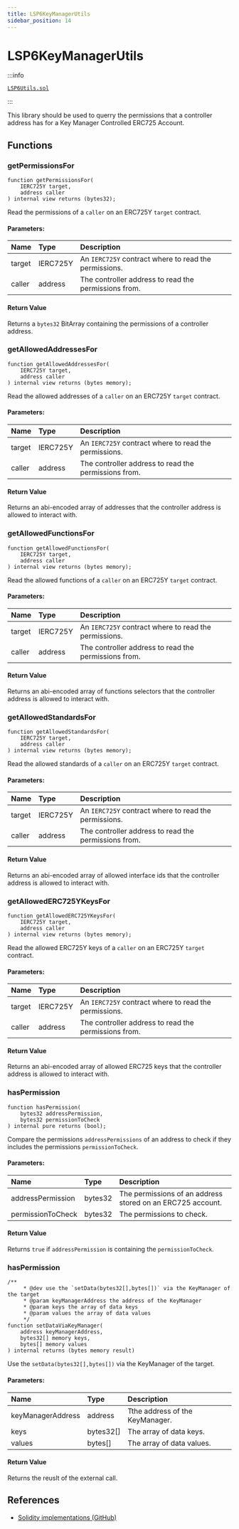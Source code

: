 ```yaml
---
title: LSP6KeyManagerUtils
sidebar_position: 14
---
```


# LSP6KeyManagerUtils

:::info

[`LSP6Utils.sol`](https://github.com/lukso-network/lsp-smart-contracts/blob/develop/contracts/LSP6KeyManager/LSP6Utils.sol)

:::

This library should be used to querry the permissions that a controller address has for a Key Manager Controlled ERC725 Account.

## Functions

### getPermissionsFor

```solidity
function getPermissionsFor(
    IERC725Y target,
    address caller
) internal view returns (bytes32);
```

Read the permissions of a `caller` on an ERC725Y `target` contract.

#### Parameters:

| Name   | Type     | Description                                           |
| :----- | :------- | :---------------------------------------------------- |
| target | IERC725Y | An `IERC725Y` contract where to read the permissions. |
| caller | address  | The controller address to read the permissions from.  |

#### Return Value

Returns a `bytes32` BitArray containing the permissions of a controller address.

### getAllowedAddressesFor

```solidity
function getAllowedAddressesFor(
    IERC725Y target,
    address caller
) internal view returns (bytes memory);
```

Read the allowed addresses of a `caller` on an ERC725Y `target` contract.

#### Parameters:

| Name   | Type     | Description                                           |
| :----- | :------- | :---------------------------------------------------- |
| target | IERC725Y | An `IERC725Y` contract where to read the permissions. |
| caller | address  | The controller address to read the permissions from.  |

#### Return Value

Returns an abi-encoded array of addresses that the controller address is allowed to interact with.

### getAllowedFunctionsFor

```solidity
function getAllowedFunctionsFor(
    IERC725Y target,
    address caller
) internal view returns (bytes memory);
```

Read the allowed functions of a `caller` on an ERC725Y `target` contract.

#### Parameters:

| Name   | Type     | Description                                           |
| :----- | :------- | :---------------------------------------------------- |
| target | IERC725Y | An `IERC725Y` contract where to read the permissions. |
| caller | address  | The controller address to read the permissions from.  |

#### Return Value

Returns an abi-encoded array of functions selectors that the controller address is allowed to interact with.

### getAllowedStandardsFor

```solidity
function getAllowedStandardsFor(
    IERC725Y target,
    address caller
) internal view returns (bytes memory);
```

Read the allowed standards of a `caller` on an ERC725Y `target` contract.

#### Parameters:

| Name   | Type     | Description                                           |
| :----- | :------- | :---------------------------------------------------- |
| target | IERC725Y | An `IERC725Y` contract where to read the permissions. |
| caller | address  | The controller address to read the permissions from.  |

#### Return Value

Returns an abi-encoded array of allowed interface ids that the controller address is allowed to interact with.

### getAllowedERC725YKeysFor

```solidity
function getAllowedERC725YKeysFor(
    IERC725Y target,
    address caller
) internal view returns (bytes memory);
```

Read the allowed ERC725Y keys of a `caller` on an ERC725Y `target` contract.

#### Parameters:

| Name   | Type     | Description                                           |
| :----- | :------- | :---------------------------------------------------- |
| target | IERC725Y | An `IERC725Y` contract where to read the permissions. |
| caller | address  | The controller address to read the permissions from.  |

#### Return Value

Returns an abi-encoded array of allowed ERC725 keys that the controller address is allowed to interact with.

### hasPermission

```solidity
function hasPermission(
    bytes32 addressPermission,
    bytes32 permissionToCheck
) internal pure returns (bool);
```

Compare the permissions `addressPermissions` of an address to check if they includes the permissions `permissionToCheck`.

#### Parameters:

| Name              | Type    | Description                                                |
| :---------------- | :------ | :--------------------------------------------------------- |
| addressPermission | bytes32 | The permissions of an address stored on an ERC725 account. |
| permissionToCheck | bytes32 | The permissions to check.                                  |

#### Return Value

Returns `true` if `addressPermission` is containing the `permissionToCheck`.

### hasPermission

```solidity
/**
     * @dev use the `setData(bytes32[],bytes[])` via the KeyManager of the target
     * @param keyManagerAddress the address of the KeyManager
     * @param keys the array of data keys
     * @param values the array of data values
     */
function setDataViaKeyManager(
    address keyManagerAddress,
    bytes32[] memory keys,
    bytes[] memory values
) internal returns (bytes memory result)
```

Use the `setData(bytes32[],bytes[])` via the KeyManager of the target.

#### Parameters:

| Name              | Type      | Description                     |
| :---------------- | :-------- | :------------------------------ |
| keyManagerAddress | address   | Tthe address of the KeyManager. |
| keys              | bytes32[] | The array of data keys.         |
| values            | bytes[]   | The array of data values.       |

#### Return Value

Returns the reuslt of the external call.

## References

- [Solidity implementations (GitHub)](https://github.com/lukso-network/lsp-universalprofile-smart-contracts/tree/develop/contracts)
